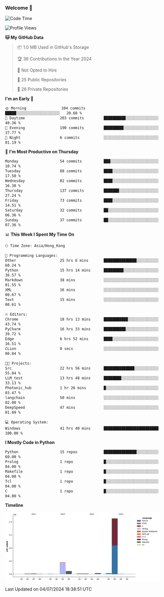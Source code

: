 ### Welcome 👋

<!--START_SECTION:waka-->
![Code Time](http://img.shields.io/badge/Code%20Time-294%20hrs%2043%20mins-blue)

![Profile Views](http://img.shields.io/badge/Profile%20Views-0-blue)

**🐱 My GitHub Data** 

> 📦 1.0 MB Used in GitHub's Storage 
 > 
> 🏆 36 Contributions in the Year 2024
 > 
> 🚫 Not Opted to Hire
 > 
> 📜 25 Public Repositories 
 > 
> 🔑 26 Private Repositories 
 > 
**I'm an Early 🐤** 

```text
🌞 Morning                104 commits         █████░░░░░░░░░░░░░░░░░░░░   20.68 % 
🌆 Daytime                203 commits         ██████████░░░░░░░░░░░░░░░   40.36 % 
🌃 Evening                190 commits         █████████░░░░░░░░░░░░░░░░   37.77 % 
🌙 Night                  6 commits           ░░░░░░░░░░░░░░░░░░░░░░░░░   01.19 % 
```
📅 **I'm Most Productive on Thursday** 

```text
Monday                   54 commits          ███░░░░░░░░░░░░░░░░░░░░░░   10.74 % 
Tuesday                  88 commits          ████░░░░░░░░░░░░░░░░░░░░░   17.50 % 
Wednesday                82 commits          ████░░░░░░░░░░░░░░░░░░░░░   16.30 % 
Thursday                 137 commits         ███████░░░░░░░░░░░░░░░░░░   27.24 % 
Friday                   73 commits          ████░░░░░░░░░░░░░░░░░░░░░   14.51 % 
Saturday                 32 commits          ██░░░░░░░░░░░░░░░░░░░░░░░   06.36 % 
Sunday                   37 commits          ██░░░░░░░░░░░░░░░░░░░░░░░   07.36 % 
```


📊 **This Week I Spent My Time On** 

```text
🕑︎ Time Zone: Asia/Hong_Kong

💬 Programming Languages: 
Other                    25 hrs 6 mins       ███████████████░░░░░░░░░░   60.24 % 
Python                   15 hrs 14 mins      █████████░░░░░░░░░░░░░░░░   36.57 % 
Markdown                 38 mins             ░░░░░░░░░░░░░░░░░░░░░░░░░   01.55 % 
XML                      16 mins             ░░░░░░░░░░░░░░░░░░░░░░░░░   00.67 % 
Text                     15 mins             ░░░░░░░░░░░░░░░░░░░░░░░░░   00.61 % 

🔥 Editors: 
Chrome                   18 hrs 13 mins      ███████████░░░░░░░░░░░░░░   43.74 % 
PyCharm                  16 hrs 33 mins      ██████████░░░░░░░░░░░░░░░   39.72 % 
Edge                     6 hrs 52 mins       ████░░░░░░░░░░░░░░░░░░░░░   16.51 % 
CLion                    0 secs              ░░░░░░░░░░░░░░░░░░░░░░░░░   00.04 % 

🐱‍💻 Projects: 
Src                      22 hrs 56 mins      ██████████████░░░░░░░░░░░   55.04 % 
LLM_test                 13 hrs 48 mins      ████████░░░░░░░░░░░░░░░░░   33.13 % 
Photonic_hub             1 hr 26 mins        █░░░░░░░░░░░░░░░░░░░░░░░░   03.47 % 
langchain                50 mins             ░░░░░░░░░░░░░░░░░░░░░░░░░   02.00 % 
DeepSpeed                47 mins             ░░░░░░░░░░░░░░░░░░░░░░░░░   01.89 % 

💻 Operating System: 
Windows                  41 hrs 40 mins      █████████████████████████   100.00 % 
```

**I Mostly Code in Python** 

```text
Python                   15 repos            ███████████████░░░░░░░░░░   60.00 % 
Prolog                   1 repo              █░░░░░░░░░░░░░░░░░░░░░░░░   04.00 % 
Makefile                 1 repo              █░░░░░░░░░░░░░░░░░░░░░░░░   04.00 % 
Tcl                      1 repo              █░░░░░░░░░░░░░░░░░░░░░░░░   04.00 % 
C                        1 repo              █░░░░░░░░░░░░░░░░░░░░░░░░   04.00 % 
```



**Timeline**

![Lines of Code chart](https://raw.githubusercontent.com/xhj2501/xhj2501/main/assets/bar_graph.png)


 Last Updated on 04/07/2024 18:38:51 UTC
<!--END_SECTION:waka-->



